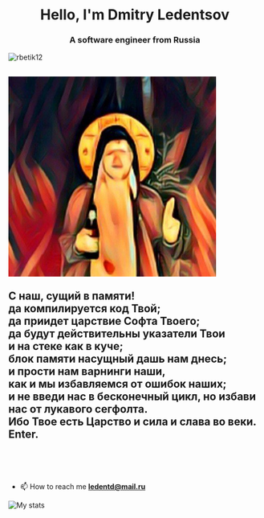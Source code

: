 


<!DOCTYPE html>
<html lang="en">
<head>
    <meta charset="UTF-8">
    <meta name="viewport" content=
          "width=device-width, initial-scale=1.0">
    <link rel="stylesheet" href="style.css">
</head>
<body>
<h1 align="center">Hello, I'm Dmitry Ledentsov</h1>
<h3 align="center">A software engineer from Russia</h3>

<p align="left"> <img src="https://komarev.com/ghpvc/?username=DmitryLedentsov&label=Profile%20views&color=0e75b6&style=flat" alt="rbetik12" /> </p>




<h2>
<img src="me.png" alt="rbetik12" /> </p>
C наш, сущий в памяти! <br>
да компилируется код Твой; <br>
да приидет царствие Софта Твоего; <br>
да будут действительны указатели Твои <br>
и на стеке как в куче; <br>
блок памяти насущный дашь нам днесь; <br>
и прости нам варнинги наши, <br>
как и мы избавляемся от ошибок наших; <br>
и не введи нас в бесконечный цикл, 
но избави нас от лукавого сегфолта. <br>
Ибо Твое есть Царство и сила и слава во веки. <br>
Enter.
</h2>
<br><br> <br>

- 📫 How to reach me **ledentd@mail.ru**

![My stats](https://github-readme-stats.vercel.app/api?username=DmitryLedentsov&show_icons=true&count_private=true&theme=radical)


</body>
</html>



